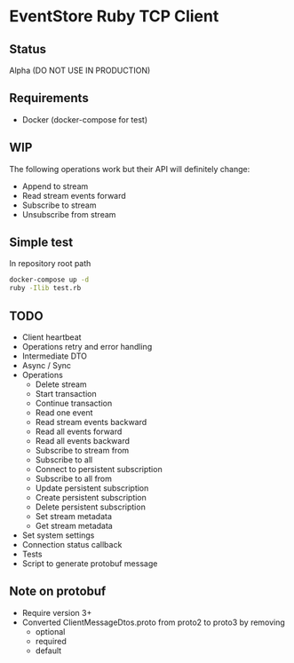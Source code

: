 # EventStore Ruby TCP Client

## Status

Alpha (DO NOT USE IN PRODUCTION)

## Requirements

- Docker (docker-compose for test)
  
## WIP

The following operations work but their API will definitely change:

- Append to stream
- Read stream events forward
- Subscribe to stream
- Unsubscribe from stream

## Simple test

In repository root path

```bash
docker-compose up -d
ruby -Ilib test.rb
```

## TODO

- Client heartbeat
- Operations retry and error handling
- Intermediate DTO
- Async / Sync
- Operations
  - Delete stream
  - Start transaction
  - Continue transaction
  - Read one event
  - Read stream events backward
  - Read all events forward
  - Read all events backward
  - Subscribe to stream from
  - Subscribe to all
  - Connect to persistent subscription
  - Subscribe to all from
  - Update persistent subscription
  - Create persistent subscription
  - Delete persistent subscription
  - Set stream metadata
  - Get stream metadata
- Set system settings
- Connection status callback
- Tests
- Script to generate protobuf message

## Note on protobuf

- Require version 3+
- Converted ClientMessageDtos.proto from proto2 to proto3 by removing
  - optional
  - required
  - default
